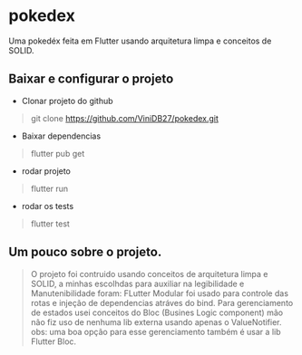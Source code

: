 # pokedex

Uma pokedéx feita em Flutter usando arquitetura limpa e conceitos de SOLID.

## Baixar e configurar o projeto

- Clonar projeto do github 
> git clone https://github.com/ViniDB27/pokedex.git

- Baixar dependencias
> flutter pub get

- rodar projeto
> flutter run

- rodar os tests
> flutter test

## Um pouco sobre o projeto.

> O projeto foi contruido usando conceitos de arquitetura limpa e SOLID, 
> a minhas escolhdas para auxiliar na legibilidade e Manutenibilidade foram:
> FLutter Modular foi usado para controle das rotas e injeção de dependencias 
> atráves do bind.
> Para gerenciamento de estados usei conceitos do Bloc (Busines Logic component) 
> mão não fiz uso de nenhuma lib externa usando apenas o ValueNotifier.
> obs: uma boa opção para esse gerenciamento também é usar a lib Flutter Bloc.

